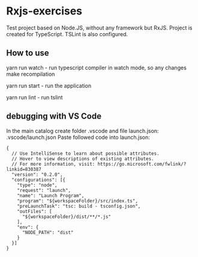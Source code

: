 # Rxjs-exercises
Test project based on Node.JS, without any framework but RxJS. Project is created for TypeScript. TSLint is also configured.

## How to use
yarn run watch - run typescript compiler in watch mode, so any changes make recompilation

yarn run start - run the application

yarn run lint - run tslint

## debugging with VS Code
In the main catalog create folder .vscode and file launch.json:  .vscode/launch.json
Paste followed code into launch.json:
```
{
  // Use IntelliSense to learn about possible attributes.
  // Hover to view descriptions of existing attributes.
  // For more information, visit: https://go.microsoft.com/fwlink/?linkid=830387
  "version": "0.2.0",
  "configurations": [{
    "type": "node",
    "request": "launch",
    "name": "Launch Program",
    "program": "${workspaceFolder}/src/index.ts",
    "preLaunchTask": "tsc: build - tsconfig.json",
    "outFiles": [
      "${workspaceFolder}/dist/**/*.js"
    ],
    "env": {
      "NODE_PATH": "dist"
    }
  }]
}
```
